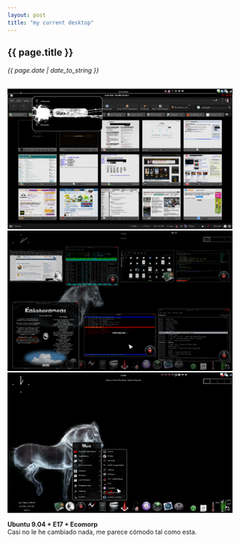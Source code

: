 ```yaml
---
layout: post
title: "my current desktop"
---
```


## {{ page.title }}
###### {{ page.date | date_to_string }}

[![alt text](/assets/img/5.png)](/assets/img/5.png)
[![alt text](/assets/img/6.png)](/assets/img/6.png)
[![alt text](/assets/img/7.png)](/assets/img/7png)

<div class="p"><strong>Ubuntu 9.04 + E17 + Ecomorp</strong>
</div>

<div class="p">Casi no le he cambiado nada, me parece cómodo tal como esta.
</div>
